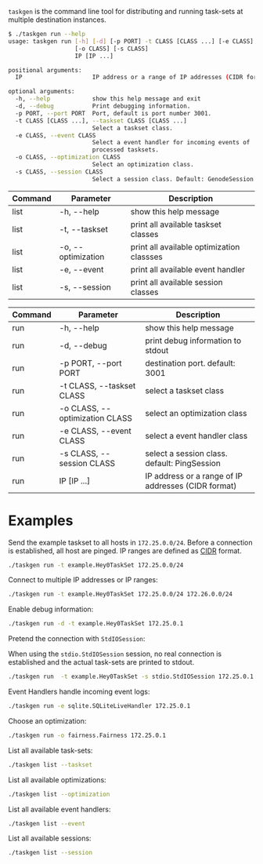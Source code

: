 `taskgen` is the command line tool for distributing and running task-sets at
multiple destination instances.

```bash
$ ./taskgen run --help
usage: taskgen run [-h] [-d] [-p PORT] -t CLASS [CLASS ...] [-e CLASS]
                   [-o CLASS] [-s CLASS]
                   IP [IP ...]

positional arguments:
  IP                    IP address or a range of IP addresses (CIDR format)

optional arguments:
  -h, --help            show this help message and exit
  -d, --debug           Print debugging information.
  -p PORT, --port PORT  Port, default is port number 3001.
  -t CLASS [CLASS ...], --taskset CLASS [CLASS ...]
                        Select a taskset class.
  -e CLASS, --event CLASS
                        Select a event handler for incoming events of
                        processed tasksets.
  -o CLASS, --optimization CLASS
                        Select an optimization class.
  -s CLASS, --session CLASS
                        Select a session class. Default: GenodeSession
```

| Command | Parameter          | Description                                |
| ------- | ------------------ | ------------------------------------------ |
| list    | -h, --help         | show this help message                     |
| list    | -t, --taskset      | print all available taskset  classes       |
| list    | -o, --optimization | print all available optimization classses  |
| list    | -e, --event        | print all available event handler          |
| list    | -s, --session      | print all available session classes        |

| Command | Parameter                      | Description                                         |
| ------- | ------------------------------ | --------------------------------------------------- |
| run     | -h, --help                     | show this help message                              |
| run     | -d, --debug                    | print debug information to stdout                   |
| run     | -p PORT, --port PORT           | destination port. default: 3001                     |
| run     | -t CLASS, --taskset CLASS      | select a taskset class                              |
| run     | -o CLASS, --optimization CLASS | select an optimization class                        |
| run     | -e CLASS, --event CLASS        | select a event handler class                        |
| run     | -s CLASS, --session CLASS      | select a session class. default: PingSession        |
| run     | IP [IP ...]                    | IP address or a range of IP addresses (CIDR format) |


# Examples

Send the example taskset to all hosts in `172.25.0.0/24`. Before a connection is
established, all host are pinged. IP ranges are defined as
[CIDR](https://de.wikipedia.org/wiki/Classless_Inter-Domain_Routing)
format. 

```bash
./taskgen run -t example.Hey0TaskSet 172.25.0.0/24
```

Connect to multiple IP addresses or IP ranges:

```bash
./taskgen run -t example.Hey0TaskSet 172.25.0.0/24 172.26.0.0/24
```

Enable debug information:

```bash
./taskgen run -d -t example.Hey0TaskSet 172.25.0.1
```

Pretend the connection with `StdIOSession`:

When using the `stdio.StdIOSession` session, no real connection is established
and the actual task-sets are printed to stdout.

```bash
./taskgen run  -t example.Hey0TaskSet -s stdio.StdIOSession 172.25.0.1
```

Event Handlers handle incoming event logs:
```bash
./taskgen run -e sqlite.SQLiteLiveHandler 172.25.0.1
```

Choose an optimization:

```bash
./taskgen run -o fairness.Fairness 172.25.0.1
```

List all available task-sets:

```bash
./taskgen list --taskset
```

List all available optimizations:

```bash
./taskgen list --optimization
```

List all available event handlers:

```bash
./taskgen list --event
```

List all available sessions:

```bash
./taskgen list --session
```

